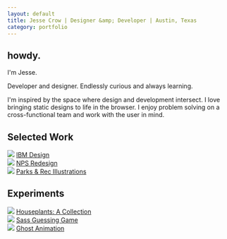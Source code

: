 ```yaml
---
layout: default
title: Jesse Crow | Designer &amp; Developer | Austin, Texas
category: portfolio
---
```

<section class="index__intro">
	<div class="wrapper">
	<h1 class="heading--inverse">howdy.</h1>
	<p class="p--callout">I'm Jesse.</p>
	<p class="p--callout">Developer and designer. Endlessly curious and always learning.</p>
	<p>I'm inspired by the space where design and development intersect. I love bringing static designs to life in the browser. I enjoy problem solving on a cross-functional team and work with the user in mind.</p>
	</div>
</section>
<section class="wrapper">
	<h2 class="sectionheader--large">Selected Work</h2>
	<div class="portfolio__item">
		<img src="../img/portfolio-pages/ibmdesign.jpg">
		<a href="/projects/ibmdesign.html" class="portfolio__title">IBM Design</a>
	</div>
	<div class="portfolio__item">
		<img src="../img/portfolio-pages/smokies-hero.jpg">
		<a href="/projects/nationalparks.html" class="portfolio__title">NPS Redesign</a>
	</div>
	<div class="portfolio__item">
		<img src="../img/portfolio-pages/parks.jpg">
		<a href="/projects/parks-and-rec.html" class="portfolio__title">Parks &amp; Rec Illustrations</a>
	</div>
</section>
<section class="wrapper">
	<h2 class="sectionheader--large">Experiments</h2>
	<div class="portfolio__item">
		<img src="../img/portfolio-pages/houseplants.jpg">
		<a href="/projects/houseplants.html" class="portfolio__title">Houseplants: A Collection</a>
	</div>
	<div class="portfolio__item">
		<img src="../img/portfolio-pages/guessinggame.jpg">
		<a href="/projects/guessinggame.html" class="portfolio__title">Sass Guessing Game</a>
	</div>
	<div class="portfolio__item">
		<img src="../img/portfolio-pages/ghost.jpg">
		<a href="/projects/ghost.html" class="portfolio__title">Ghost Animation</a>
	</div>
</section>